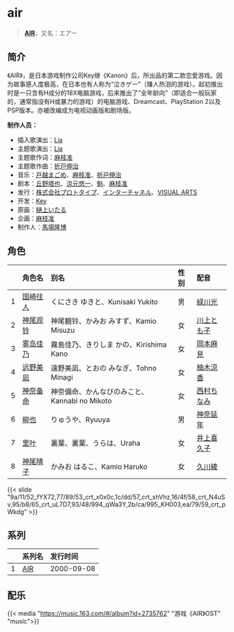 # air


> <u>**[AIR](https://bgm.tv/subject/232)**</u>，又名：エアー

## 简介

《AIR》，是日本游戏制作公司Key继《Kanon》后，所出品的第二款恋爱游戏。因为故事感人度极高，在日本也有人称为“泣きゲー”（赚人热泪的游戏）。起初推出时是一只含有H成分的18X电脑游戏，后来推出了“全年龄向”（即适合一般玩家的，通常指没有H或暴力的游戏）的电脑游戏、Dreamcast、PlayStation 2以及PSP版本。亦被改编成为电视动画版和剧场版。

**制作人员：**
- 插入歌演出：[Lia](https://bgm.tv/person/5773)
- 主题歌演出：[Lia](https://bgm.tv/person/5773)
- 主题歌作词：[麻枝准](https://bgm.tv/person/1916)
- 主题歌作曲：[折戸伸治](https://bgm.tv/person/1915)
- 音乐：[戸越まごめ](https://bgm.tv/person/1914)、[麻枝准](https://bgm.tv/person/1916)、[折戸伸治](https://bgm.tv/person/1915)
- 剧本：[丘野塔也](https://bgm.tv/person/7551)、[涼元悠一](https://bgm.tv/person/6227)、[魁](https://bgm.tv/person/6969)、[麻枝准](https://bgm.tv/person/1916)
- 发行：[株式会社プロトタイプ](https://bgm.tv/person/41081)、[インターチャネル](https://bgm.tv/person/2729)、[VISUAL ARTS](https://bgm.tv/person/2401)
- 开发：[Key](https://bgm.tv/person/47)
- 原画：[樋上いたる](https://bgm.tv/person/2402)
- 企画：[麻枝准](https://bgm.tv/person/1916)
- 制作人：[馬場隆博](https://bgm.tv/person/35971)

## 角色

|     |   角色名   |   别名  | 性别 |  配音  |
|:--- |:------  |:----      |:---  |:--   |
| 1 | [国崎往人](https://bgm.tv/character/52) | くにさき ゆきと、Kunisaki Yukito | 男 | [緑川光](https://bgm.tv/person/3967) |
| 2 | [神尾观铃](https://bgm.tv/character/53) | 神尾観铃、かみお みすず、Kamio Misuzu | 女 | [川上とも子](https://bgm.tv/person/3880) |
| 3 | [雾岛佳乃](https://bgm.tv/character/57) | 霧島佳乃、きりしま かの、Kirishima Kano | 女 | [岡本麻見](https://bgm.tv/person/4458) |
| 4 | [远野美凪](https://bgm.tv/character/58) | 遠野美凪、とおの みなぎ、Tohno Minagi | 女 | [柚木涼香](https://bgm.tv/person/4007) |
| 5 | [神奈备命](https://bgm.tv/character/65) | 神奈備命、かんなびのみこと、Kannabi no Mikoto | 女 | [西村ちなみ](https://bgm.tv/person/3840) |
| 6 | [柳也](https://bgm.tv/character/66) | りゅうや、Ryuuya | 男 | [神奈延年](https://bgm.tv/person/4018) |
| 7 | [里叶](https://bgm.tv/character/67) | 裏葉、裏葉、うらは、Uraha | 女 | [井上喜久子](https://bgm.tv/person/3945) |
| 8 | [神尾晴子](https://bgm.tv/character/59) | かみお はるこ、Kamio Haruko | 女 | [久川綾](https://bgm.tv/person/3875) |

{{< slide "9a/11/52_fYX72,77/89/53_crt_x0x0c,1c/dd/57_crt_shVhz,16/4f/58_crt_N4uSv,95/b8/65_crt_uL7D7,93/48/994_qWa3Y,2b/ca/995_KH003,ea/79/59_crt_pWkdg" >}}

## 系列

|     |   系列名   |   发行时间  |
|:---   |:------  |:----      |
| 1 | [AIR](https://bgm.tv/subject/232) | 2000-09-08 |


## 配乐

{{< media "https://music.163.com/#/album?id=2735762"
"游戏《AIR》OST"
"music">}}


